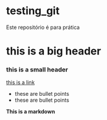 # testing_git
Este repositório é para prática

# this is a big header

### this is a small header

[this is a link](https://codingnomads.co)

- these are bullet points
- these are bullet points

**This is a markdown**
